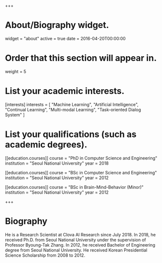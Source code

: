 +++
# About/Biography widget.
widget = "about"
active = true
date = 2016-04-20T00:00:00

# Order that this section will appear in.
weight = 5

# List your academic interests.
[interests]
  interests = [
    "Machine Learning",
    "Artificial Intelligence",
    "Continual Learning",
    "Multi-modal Learning",
    "Task-oriented Dialog System"
  ]

# List your qualifications (such as academic degrees).
[[education.courses]]
  course = "PhD in Computer Science and Engineering"
  institution = "Seoul National University"
  year = 2018

[[education.courses]]
  course = "BSc in Computer Science and Engineering"
  institution = "Seoul National University"
  year = 2012
  
[[education.courses]]
  course = "BSc in Brain-Mind-Behavior (Minor)"
  institution = "Seoul National University"
  year = 2012
 
+++

# Biography

He is a Research Scientist at Clova AI Research since July 2018. In 2018, he received Ph.D. from Seoul National University under the supervision of Professor Byoung-Tak Zhang. In 2012, he received Bachelor of Engineering degree from Seoul National University.
He received Korean Presidential Science Scholarship from 2008 to 2012.
